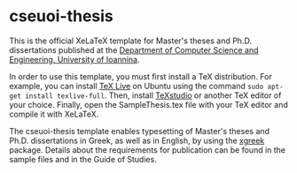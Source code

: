 cseuoi-thesis
=============

This is the official XeLaTeX template for Master's theses and Ph.D. dissertations published at the [Department of Computer Science and Engineering, University of Ioannina](http://cse.uoi.gr/en/).

In order to use this template, you must first install a TeX distribution.
For example, you can install [TeX Live](https://www.tug.org/texlive/) on Ubuntu using the command ```sudo apt-get install texlive-full```.
Then, install [TeXstudio](http://www.texstudio.org/) or another TeX editor of your choice.
Finally, open the SampleThesis.tex file with your TeX editor and compile it with XeLaTeX.

The cseuoi-thesis template enables typesetting of Master's theses and Ph.D. dissertations in Greek, as well as in English, by using the [xgreek](https://www.ctan.org/pkg/xgreek?lang=en) package.
Details about the requirements for publication can be found in the sample files and in the Guide of Studies.
